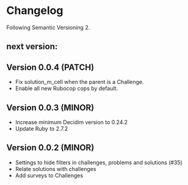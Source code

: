 # Changelog
Following Semantic Versioning 2.

## next version:

## Version 0.0.4 (PATCH)
- Fix solution_m_cell when the parent is a Challenge.
- Enable all new Rubocop cops by default.

## Version 0.0.3 (MINOR)
- Increase minimum Decidim version to 0.24.2
- Update Ruby to 2.7.2

## Version 0.0.2 (MINOR)
- Settings to hide filters in challenges, problems and solutions (#35)
- Relate solutions with challenges
- Add surveys to Challenges
